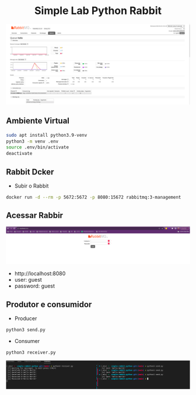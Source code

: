 <h1 align="center">Simple Lab Python Rabbit </h1>

<p align="center">
  <img alt="rabbit" src="images/rabbit.png">
</p>

## Ambiente Virtual
```bash
sudo apt install python3.9-venv
python3 -m venv .env
source .env/bin/activate
deactivate
```

## Rabbit Dcker

- Subir o Rabbit

```bash
docker run -d --rm -p 5672:5672 -p 8080:15672 rabbitmq:3-management
```

## Acessar Rabbir

<p align="center">
  <img alt="rabbit" src="images/login.png">
</p>

- http://localhost:8080
- user: guest
- password: guest

## Produtor e consumidor

- Producer

```bash
python3 send.py
```

- Consumer
```bash
python3 receiver.py
```

<p align="center">
  <img alt="rabbit" src="images/python-rabbit.png">
</p>
